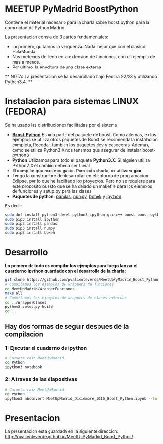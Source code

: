 # MEETUP PyMadrid BoostPython

Contiene el material necesario para la charla sobre boost.python para la comunidad de Python Madrid

La presentacion consta de 3 partes fundamentales:

 * Lo primero, quitarnos la verguenza. Nada mejor que con el clasico HolaMundo
 * Nos metemos de lleno en la extension de funciones, con un ejemplo de mas a menos.
 * Por ultimo, la envoltura  de una clase externa

** NOTA: La presentacion se ha desarrollado bajo Fedora 22/23 y utilizando Python3.4. **

# Instalacion para sistemas LINUX (FEDORA)

Se ha usado las distribuciones facilitadas por el sistema

 * **[Boost.Python](http://boost.org)** Es una parte del paquete de boost. Como ademas, en los ejemplos se utiliza otros paquetes de Boost se recomienda la instalacion completa, Recodar, tambien los paquetes dev y cabeceras. Ademas, como se utiliza Python3.X nos tenemos que asegurar de instalar boost-python3
 * **Python** Utilizamos para todo el paquete **Python3.X**. Si alguien utiliza Python2.X el cambio deberia ser trivial
 * El compilar que mas nos guste. Para esta charla, se utilizara **gcc**
 * Tengo la construmbre de desarrollar en el entorno de programacion Eclipse, por lo que he facilitado los proyectos. Pero no se requiere para este proposito puesto que se ha dejado un makefile para los ejemplos de funciones y setup.py para las clases
* **Paquetes de python**: [pandas](http://pandas.pydata.org), [numpy](http://www.numpy.org), [bohek](http://bokeh.pydata.org/en/latest) y [ipython](http://ipython.org/)

Es decir:
```bash
sudo dnf install python3-devel python3-ipython gcc-c++ boost boost-python* python3-pandas python3-pip
sudo pip3 install ipython
sudo pip3 install pandas 
sudo pip3 install numpy 
sudo pip3 install bokeh  
```

# Desarrollo

**Lo primero de todo es compilar los ejemplos para luego lanzar el cuarderno ipython guardado con el desarrollo de la charla:**
```bash
git clone https://github.com/pvalienteverde/MeetUpPyMadrid_Boost_Python MeetUpMadrid
# Compilamos los ejemplos de wrappers de funciones
cd MeetUpMadrid/WrapperFunciones
make all
# Compilamos los ejemplos de wrappers de clases externas
cd ../WrapperClases
python3 setup.py build
cd ..
```
## Hay dos formas de seguir despues de  la compilacion
### 1: Ejecutar el cuaderno de ipython

```bash
# Carpeta raiz MeetUpMadrid
cd Python
ipython3 notebook 
```

### 2: A traves de las diapositivas
```bash
# Carpeta raiz MeetUpMadrid
cd Python
ipython3 nbconvert MeetUpMadrid_Diciembre_2015_Boost_Python.ipynb --to slides --post serve  --config slides_config.py --template slides_template.tpl 
```

# Presentacion
La presentacion está guardada en la siguiente direccion: http://pvalienteverde.github.io/MeetUpPyMadrid_Boost_Python/
